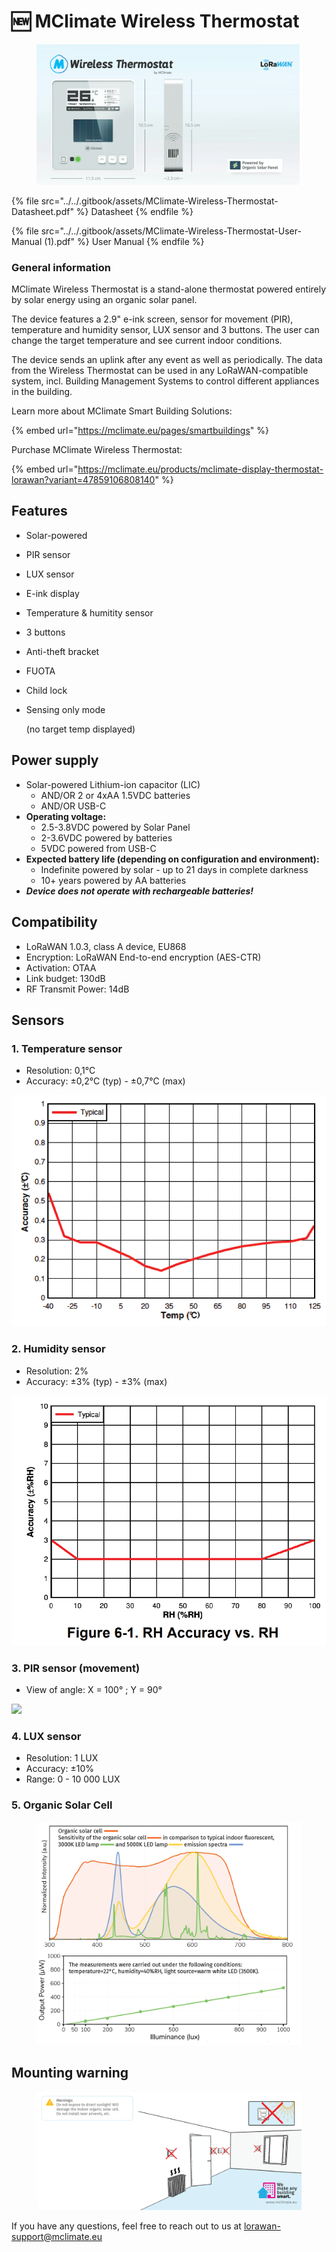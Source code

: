 # 🆕 MClimate Wireless Thermostat



<figure><img src="../../.gitbook/assets/MClimate Wireless Thermostat Header" alt=""><figcaption></figcaption></figure>

{% file src="../../.gitbook/assets/MClimate-Wireless-Thermostat-Datasheet.pdf" %}
Datasheet
{% endfile %}

{% file src="../../.gitbook/assets/MClimate-Wireless-Thermostat-User-Manual (1).pdf" %}
User Manual
{% endfile %}

### General information <a href="#general-information" id="general-information"></a>

MClimate Wireless Thermostat is a stand-alone thermostat powered entirely by solar energy using an organic solar panel.&#x20;

The device features a 2.9" e-ink screen, sensor for movement (PIR), temperature and humidity sensor, LUX sensor and 3 buttons. The user can change the target temperature and see current indoor conditions.&#x20;

The device sends an uplink after any event as well as periodically. The data from the Wireless Thermostat can be used in any LoRaWAN-compatible system, incl. Building Management Systems to control different appliances in the building.

Learn more about MClimate Smart Building Solutions:



{% embed url="https://mclimate.eu/pages/smartbuildings" %}

Purchase MClimate Wireless Thermostat:

{% embed url="https://mclimate.eu/products/mclimate-display-thermostat-lorawan?variant=47859106808140" %}

## Features <a href="#features" id="features"></a>

* Solar-powered
* PIR sensor
* LUX sensor
* E-ink display
* Temperature & humitity sensor
* 3 buttons
* Anti-theft bracket
* FUOTA
* Child lock
*   Sensing only mode

    (no target temp displayed)

## Power supply <a href="#power-supply" id="power-supply"></a>

* Solar-powered Lithium-ion capacitor (LIC)&#x20;
  * AND/OR 2 or 4xAA 1.5VDC batteries&#x20;
  * AND/OR USB-C
* **Operating voltage:**
  * 2.5-3.8VDC powered by Solar Panel
  * 2-3.6VDC powered by batteries
  * 5VDC powered from USB-C
* **Expected battery life (depending on configuration and environment):**&#x20;
  * Indefinite powered by solar - up to 21 days in complete darkness
  * 10+ years powered by AA batteries
* _**Device does not operate with rechargeable batteries!**_&#x20;

## Compatibility

* LoRaWAN 1.0.3, class A device, EU868
* Encryption: LoRaWAN End-to-end encryption (AES-CTR)
* Activation: OTAA
* Link budget: 130dB
* RF Transmit Power: 14dB

## Sensors

### 1. Temperature sensor

* Resolution: 0,1°C
* Accuracy: ±0,2°C (typ) - ±0,7°C (max)

<img src="../../.gitbook/assets/temperature_accuracy" alt="" data-size="original">

### 2. Humidity sensor

* Resolution: 2%
* Accuracy: ±3% (typ) - ±3% (max)

<img src="../../.gitbook/assets/humidity_accuracy" alt="" data-size="original">

### 3. PIR sensor (movement)

* View of angle: X = 100° ; Y = 90°

![](../../.gitbook/assets/pir\_diagram.png)

### 4. LUX sensor

* Resolution: 1 LUX
* Accuracy: ±10%
* Range: 0 - 10 000 LUX

### 5. Organic Solar Cell

<figure><img src="../../.gitbook/assets/organic_solar_cell_diagrams.png" alt=""><figcaption></figcaption></figure>

## Mounting warning

<figure><img src="../../.gitbook/assets/wireless-thermostat-placement-warning (1).png" alt=""><figcaption></figcaption></figure>

If you have any questions, feel free to reach out to us at [lorawan-support@mclimate.eu](mailto:lorawan-support@mclimate.eu)
